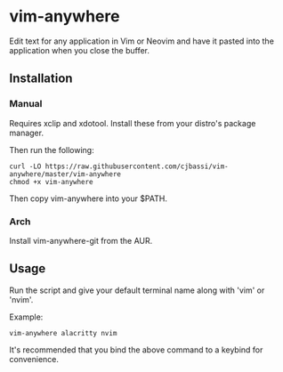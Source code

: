 # vim-anywhere

Edit text for any application in Vim or Neovim and have it pasted into the application when you close the buffer.

## Installation

### Manual

Requires xclip and xdotool. Install these from your distro's package manager.

Then run the following:
```
curl -LO https://raw.githubusercontent.com/cjbassi/vim-anywhere/master/vim-anywhere
chmod +x vim-anywhere
```

Then copy vim-anywhere into your $PATH.

### Arch

Install vim-anywhere-git from the AUR.

## Usage

Run the script and give your default terminal name along with 'vim' or 'nvim'.

Example:
```
vim-anywhere alacritty nvim
```

It's recommended that you bind the above command to a keybind for convenience.
